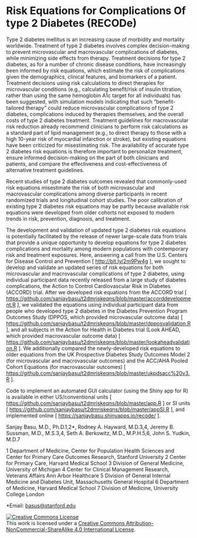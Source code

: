 # Risk Equations for Complications Of type 2 Diabetes (RECODe) 

Type 2 diabetes mellitus is an increasing cause of morbidity and mortality worldwide. Treatment of type 2 diabetes involves complex decision-making to prevent microvascular and macrovascular complications of diabetes, while minimizing side effects from therapy. Treatment decisions for type 2 diabetes, as for a number of chronic disease conditions, have increasingly been informed by risk equations, which estimate the risk of complications given the demographics, clinical features, and biomarkers of a patient. Treatment decisions using risk calculations to direct therapies for microvascular conditions (e.g., calculating benefit/risk of insulin titration, rather than using the same hemoglobin A1c target for all individuals) has been suggested, with simulation models indicating that such “benefit-tailored therapy” could reduce microvascular complications of type 2 diabetes, complications induced by therapies themselves, and the overall costs of type 2 diabetes treatment. Treatment guidelines for macrovascular risk reduction already recommend clinicians to perform risk calculations as a standard part of lipid management (e.g., to direct therapy to those with a high 10-year risk of myocardial infarction or stroke), but existing equations have been criticized for misestimating risk. The availability of accurate type 2 diabetes risk equations is therefore important to personalize treatment, ensure informed decision-making on the part of both clinicians and patients, and compare the effectiveness and cost-effectiveness of alternative treatment guidelines.

Recent studies of type 2 diabetes outcomes revealed that commonly-used risk equations misestimate the risk of both microvascular and macrovascular complications among diverse participants in recent randomized trials and longitudinal cohort studies. The poor calibration of existing type 2 diabetes risk equations may be partly because available risk equations were developed from older cohorts not exposed to modern trends in risk, prevention, diagnosis, and treatment.

The development and validation of updated type 2 diabetes risk equations is potentially facilitated by the release of newer large-scale data from trials that provide a unique opportunity to develop equations for type 2 diabetes complications and mortality among modern populations with contemporary risk and treatment exposures. Here, answering a call from the U.S. Centers for Disease Control and Prevention [ http://bit.ly/2m9Pw4g ], we sought to develop and validate an updated series of risk equations for both microvascular and macrovascular complications of type 2 diabetes, using individual participant data recently released from a large study of diabetes complications, the Action to Control Cardiovascular Risk in Diabetes (ACCORD) trial. After we developed risk equations from the ACCORD trial [ https://github.com/sanjaybasu/t2dmriskeqns/blob/master/accorddevelopment.R ], we validated the equations using individual participant data from people who developed type 2 diabetes in the Diabetes Prevention Program Outcomes Study (DPPOS, which provided microvascular outcome data) [ https://github.com/sanjaybasu/t2dmriskeqns/blob/master/dpposvalidation.R ], and all subjects in the Action for Health in Diabetes trial (Look AHEAD, which provided macrovascular outcome data) [ https://github.com/sanjaybasu/t2dmriskeqns/blob/master/lookaheadvalidation.R ]. We additionally compared the newly-developed risk equations to older equations from the UK Prospective Diabetes Study Outcomes Model 2 (for microvascular and macrovascular outcomes) and the ACC/AHA Pooled Cohort Equations (for macrovascular outcomes) [ https://github.com/sanjaybasu/t2dmriskeqns/blob/master/ukpdsacc%20v3.R ].

Code to implement an automated GUI calculator (using the Shiny app for R) is available in either US/conventional units [ https://github.com/sanjaybasu/t2dmriskeqns/blob/master/app.R ] or SI units [ https://github.com/sanjaybasu/t2dmriskeqns/blob/master/appSI.R ], and implemented online [ https://sanjaybasu.shinyapps.io/recode/ ].


Sanjay Basu, M.D., Ph.D.1,2*, Rodney A. Hayward, M.D.3,4, Jeremy B. Sussman, M.D., M.S.3,4, Seth A. Berkowitz, M.D., M.P.H.5,6, John S. Yudkin, M.D.7

1 Department of Medicine, Center for Population Health Sciences and Center for Primary Care Outcomes Research, Stanford University
2 Center for Primary Care, Harvard Medical School
3 Division of General Medicine, University of Michigan
4 Center for Clinical Management Research, Veterans Affairs Ann Arbor Healthcare
5 Division of General Internal Medicine and Diabetes Unit, Massachusetts General Hospital
6 Department of Medicine, Harvard Medical School
7 Division of Medicine, University College London

*Email: basus@stanford.edu

<a rel="license" href="http://creativecommons.org/licenses/by-nc-sa/4.0/"><img alt="Creative Commons License" style="border-width:0" src="https://i.creativecommons.org/l/by-nc-sa/4.0/80x15.png" /></a><br />This work is licensed under a <a rel="license" href="http://creativecommons.org/licenses/by-nc-sa/4.0/">Creative Commons Attribution-NonCommercial-ShareAlike 4.0 International License</a>.
